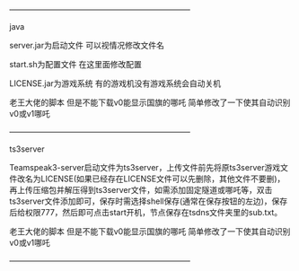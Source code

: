 ———————————————————————

java

server.jar为启动文件 可以视情况修改文件名

start.sh为配置文件 在这里面修改配置

LICENSE.jar为游戏系统 有的游戏机没有游戏系统会自动关机

老王大佬的脚本 但是不能下载v0能显示国旗的哪吒 简单修改了一下使其自动识别v0或v1哪吒

———————————————————————

ts3server

Teamspeak3-server启动文件为ts3server，上传文件前先将原ts3server游戏文件改名为LICENSE(如果已经存在LICENSE文件可以先删除，其他文件不要删)，再上传压缩包并解压得到ts3server文件，如需添加固定隧道或哪吒等，双击ts3server文件添加即可，保存时需选择shell保存(通常在保存按钮的左边)，保存后给权限777，然后即可点击start开机，节点保存在tsdns文件夹里的sub.txt。

老王大佬的脚本 但是不能下载v0能显示国旗的哪吒 简单修改了一下使其自动识别v0或v1哪吒

———————————————————————
